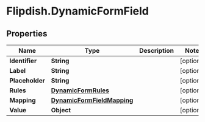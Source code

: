 # Flipdish.DynamicFormField

## Properties
Name | Type | Description | Notes
------------ | ------------- | ------------- | -------------
**Identifier** | **String** |  | [optional] 
**Label** | **String** |  | [optional] 
**Placeholder** | **String** |  | [optional] 
**Rules** | [**DynamicFormRules**](DynamicFormRules.md) |  | [optional] 
**Mapping** | [**DynamicFormFieldMapping**](DynamicFormFieldMapping.md) |  | [optional] 
**Value** | **Object** |  | [optional] 


